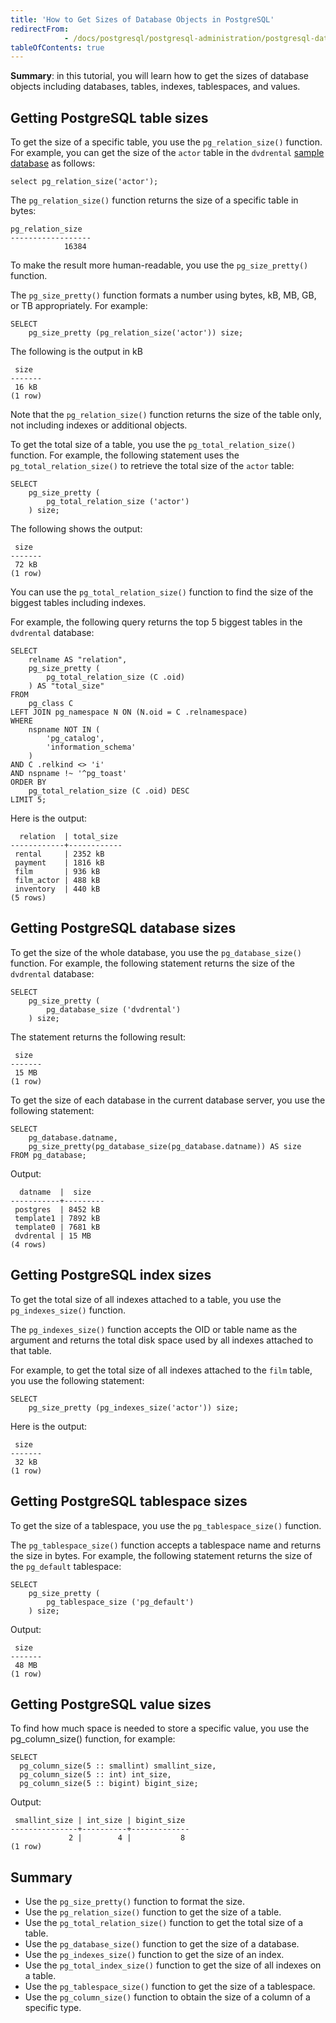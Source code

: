 ```yaml
---
title: 'How to Get Sizes of Database Objects in PostgreSQL'
redirectFrom: 
            - /docs/postgresql/postgresql-administration/postgresql-database-indexes-table-size/
tableOfContents: true
---
```


**Summary**: in this tutorial, you will learn how to get the sizes of database objects including databases, tables, indexes, tablespaces, and values.

## Getting PostgreSQL table sizes

To get the size of a specific table, you use the `pg_relation_size()` function. For example, you can get the size of the `actor` table in the `dvdrental` [sample database](/docs/postgresql/postgresql-getting-started/postgresql-sample-database) as follows:

```
select pg_relation_size('actor');
```

The `pg_relation_size()` function returns the size of a specific table in bytes:

```
pg_relation_size
------------------
            16384
```

To make the result more human-readable, you use the `pg_size_pretty()` function.

The `pg_size_pretty()` function formats a number using bytes, kB, MB, GB, or TB appropriately. For example:

```
SELECT
    pg_size_pretty (pg_relation_size('actor')) size;
```

The following is the output in kB

```
 size
-------
 16 kB
(1 row)
```

Note that the `pg_relation_size()` function returns the size of the table only, not including indexes or additional objects.

To get the total size of a table, you use the `pg_total_relation_size()` function. For example, the following statement uses the `pg_total_relation_size()` to retrieve the total size of the `actor` table:

```
SELECT
    pg_size_pretty (
        pg_total_relation_size ('actor')
    ) size;
```

The following shows the output:

```
 size
-------
 72 kB
(1 row)
```

You can use the `pg_total_relation_size()` function to find the size of the biggest tables including indexes.

For example, the following query returns the top 5 biggest tables in the `dvdrental` database:

```
SELECT
    relname AS "relation",
    pg_size_pretty (
        pg_total_relation_size (C .oid)
    ) AS "total_size"
FROM
    pg_class C
LEFT JOIN pg_namespace N ON (N.oid = C .relnamespace)
WHERE
    nspname NOT IN (
        'pg_catalog',
        'information_schema'
    )
AND C .relkind <> 'i'
AND nspname !~ '^pg_toast'
ORDER BY
    pg_total_relation_size (C .oid) DESC
LIMIT 5;
```

Here is the output:

```
  relation  | total_size
------------+------------
 rental     | 2352 kB
 payment    | 1816 kB
 film       | 936 kB
 film_actor | 488 kB
 inventory  | 440 kB
(5 rows)
```

## Getting PostgreSQL database sizes

To get the size of the whole database, you use the `pg_database_size()` function. For example, the following statement returns the size of the `dvdrental` database:

```
SELECT
    pg_size_pretty (
        pg_database_size ('dvdrental')
    ) size;
```

The statement returns the following result:

```
 size
-------
 15 MB
(1 row)
```

To get the size of each database in the current database server, you use the following statement:

```
SELECT
    pg_database.datname,
    pg_size_pretty(pg_database_size(pg_database.datname)) AS size
FROM pg_database;
```

Output:

```
  datname  |  size
-----------+---------
 postgres  | 8452 kB
 template1 | 7892 kB
 template0 | 7681 kB
 dvdrental | 15 MB
(4 rows)
```

## Getting PostgreSQL index sizes

To get the total size of all indexes attached to a table, you use the `pg_indexes_size()` function.

The `pg_indexes_size()` function accepts the OID or table name as the argument and returns the total disk space used by all indexes attached to that table.

For example, to get the total size of all indexes attached to the `film` table, you use the following statement:

```
SELECT
    pg_size_pretty (pg_indexes_size('actor')) size;
```

Here is the output:

```
 size
-------
 32 kB
(1 row)
```

## Getting PostgreSQL tablespace sizes

To get the size of a tablespace, you use the `pg_tablespace_size()` function.

The `pg_tablespace_size()` function accepts a tablespace name and returns the size in bytes. For example, the following statement returns the size of the `pg_default` tablespace:

```
SELECT
    pg_size_pretty (
        pg_tablespace_size ('pg_default')
    ) size;
```

Output:

```
 size
-------
 48 MB
(1 row)
```

## Getting PostgreSQL value sizes

To find how much space is needed to store a specific value, you use the pg_column_size() function, for example:

```
SELECT
  pg_column_size(5 :: smallint) smallint_size,
  pg_column_size(5 :: int) int_size,
  pg_column_size(5 :: bigint) bigint_size;
```

Output:

```
 smallint_size | int_size | bigint_size
---------------+----------+-------------
             2 |        4 |           8
(1 row)
```

## Summary

- Use the `pg_size_pretty()` function to format the size.
- Use the `pg_relation_size()` function to get the size of a table.
- Use the `pg_total_relation_size()` function to get the total size of a table.
- Use the `pg_database_size()` function to get the size of a database.
- Use the `pg_indexes_size()` function to get the size of an index.
- Use the `pg_total_index_size()` function to get the size of all indexes on a table.
- Use the `pg_tablespace_size()` function to get the size of a tablespace.
- Use the `pg_column_size()` function to obtain the size of a column of a specific type.
